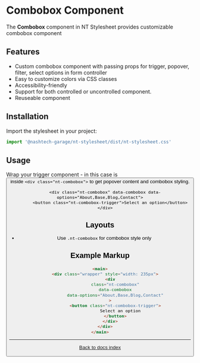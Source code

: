 # Combobox Component

The **Combobox** component in NT Stylesheet provides customizable combobox component

## Features

-   Custom combobox component with passing props for trigger, popover, filter, select options in form controller
-   Easy to customize colors via CSS classes
-   Accessibility-friendly
-   Support for both controlled or uncontrolled component.
-   Reuseable component

## Installation

Import the stylesheet in your project:

```javascript
import '@nashtech-garage/nt-stylesheet/dist/nt-stylesheet.css'
```

## Usage

Wrap your trigger component - in this case is <button> inside `<div class="nt-combobox">` to get popover content and combobox styling.

        <div class="nt-combobox" data-combobox data-options="About,Base,Blog,Contact">
            <button class="nt-combobox-trigger">Select an option</button>
        </div>

## Layouts

-   Use `.nt-combobox` for combobox style only

## Example Markup

```html
<main>
    <div class="wrapper" style="width: 235px">
        <div
            class="nt-combobox"
            data-combobox
            data-options="About,Base,Blog,Contact"
        >
            <button class="nt-combobox-trigger">
                Select an option
            </button>
        </div>
    </div>
</main>
```

---

[Back to docs index](README.md)
